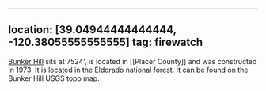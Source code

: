 
---
location: [39.04944444444444, -120.38055555555555]
tag: firewatch
---

[Bunker Hill](http://www.peakbagging.com/CALookoutPhotos/BunkerHill.html) sits at 7524', is located in [[Placer County]] and was constructed in 1973. It is located in the Eldorado national forest. It can be found on the Bunker Hill USGS topo map.
